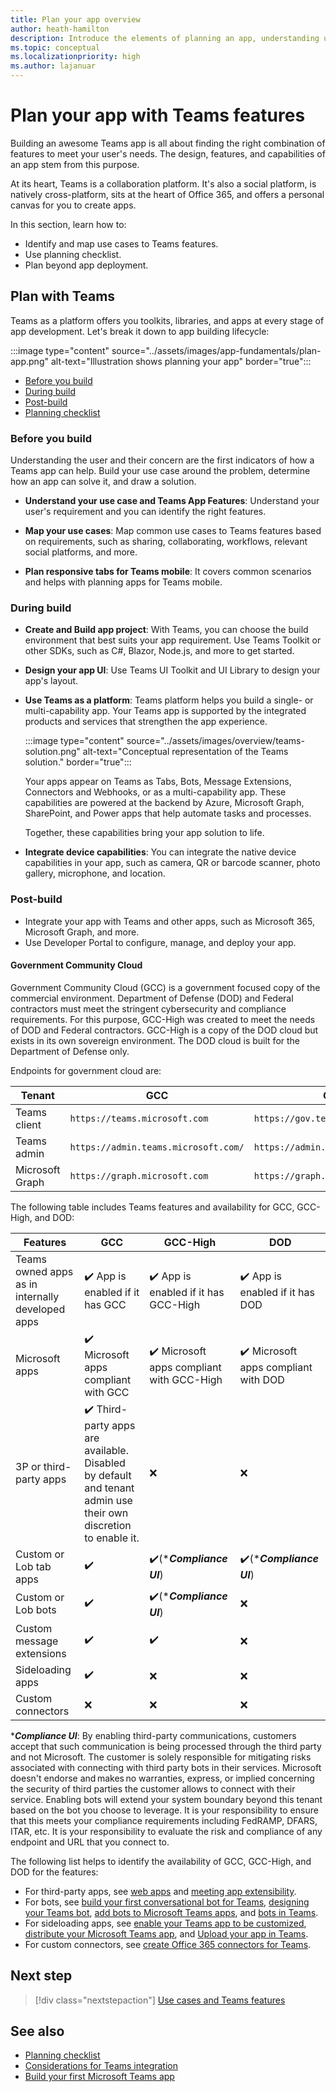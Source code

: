 ```yaml
---
title: Plan your app overview
author: heath-hamilton
description: Introduce the elements of planning an app, understanding use cases, app capabilities, and other Teams features.
ms.topic: conceptual
ms.localizationpriority: high
ms.author: lajanuar
---
```


# Plan your app with Teams features

Building an awesome Teams app is all about finding the right combination of features to meet your user's needs. The design, features, and capabilities of an app stem from this purpose.

At its heart, Teams is a collaboration platform. It's also a social platform, is natively cross-platform, sits at the heart of Office 365, and offers a personal canvas for you to create apps.

In this section, learn how to:

* Identify and map use cases to Teams features.
* Use planning checklist.
* Plan beyond app deployment.

## Plan with Teams

Teams as a platform offers you toolkits, libraries, and apps at every stage of app development. Let's break it down to app building lifecycle:

:::image type="content" source="../assets/images/app-fundamentals/plan-app.png" alt-text="Illustration shows planning your app" border="true":::

* [Before you build](#before-you-build)
* [During build](#during-build)
* [Post-build](#post-build)
* [Planning checklist](../concepts/design/planning-checklist.md)

### Before you build

Understanding the user and their concern are the first indicators of how a Teams app can help. Build your use case around the problem, determine how an app can solve it, and draw a solution.

* **Understand your use case and Teams App Features**: Understand your user's requirement and you can identify the right features.

* **Map your use cases**: Map common use cases to Teams features based on requirements, such as sharing, collaborating, workflows, relevant social platforms, and more.

* **Plan responsive tabs for Teams mobile**: It covers common scenarios and helps with planning apps for Teams mobile.

### During build

* **Create and Build app project**: With Teams, you can choose the build environment that best suits your app requirement. Use Teams Toolkit or other SDKs, such as C#, Blazor, Node.js, and more to get started.

* **Design your app UI**: Use Teams UI Toolkit and UI Library to design your app's layout.

* **Use Teams as a platform**: Teams platform helps you build a single- or multi-capability app. Your Teams app is supported by the integrated products and services that strengthen the app experience.

    :::image type="content" source="../assets/images/overview/teams-solution.png" alt-text="Conceptual representation of the Teams solution." border="true":::

    Your apps appear on Teams as Tabs, Bots, Message Extensions, Connectors and Webhooks, or as a multi-capability app. These capabilities are powered at the backend by Azure, Microsoft Graph, SharePoint, and Power apps that help automate tasks and processes.

    Together, these capabilities bring your app solution to life.

* **Integrate device capabilities**: You can integrate the native device capabilities in your app, such as camera, QR or barcode scanner, photo gallery, microphone, and location.

### Post-build

* Integrate your app with Teams and other apps, such as Microsoft 365, Microsoft Graph, and more.
* Use Developer Portal to configure, manage, and deploy your app.

#### Government Community Cloud

Government Community Cloud (GCC) is a government focused copy of the commercial environment. Department of Defense (DOD) and Federal contractors must meet the stringent cybersecurity and compliance requirements. For this purpose, GCC-High was created to meet the needs of DOD and Federal contractors. GCC-High is a copy of the DOD cloud but exists in its own sovereign environment. The DOD cloud is built for the Department of Defense only.

Endpoints for government cloud are:

| Tenant | GCC | GCC-High | DOD |
|-------------|---------|---|---|
|Teams client|`https://teams.microsoft.com`|`https://gov.teams.microsoft.us/`|`https://dod.teams.microsoft.us/` |
|Teams admin |`https://admin.teams.microsoft.com/`|`https://admin.gov.teams.microsoft.us/`|`https://admin.dod.teams.microsoft.us`|
|Microsoft Graph |`https://graph.microsoft.com`|`https://graph.microsoft.us`|`https://dod-graph.microsoft.us`|

The following table includes Teams features and availability for GCC, GCC-High, and DOD:

| Features   | GCC | GCC-High | DOD |
|-------------|---------|---|---|
| Teams owned apps as in internally developed apps | ✔️ App is enabled if it has GCC | ✔️ App is enabled if it has GCC-High | ✔️ App is enabled if it has DOD |
| Microsoft apps | ✔️ Microsoft apps compliant with GCC | ✔️ Microsoft apps compliant with GCC-High | ✔️ Microsoft apps compliant with DOD |
| 3P or third-party apps | ✔️ Third-party apps are available. Disabled by default and tenant admin use their own discretion to enable it. | ❌ | ❌ |
| Custom or Lob tab apps |  ✔️ | ✔️(****Compliance UI***) | ✔️(****Compliance UI***) |
| Custom or Lob bots | ✔️ | ✔️(****Compliance UI***) | ❌ |
| Custom message extensions | ✔️ | ✔️ | ❌ |
| Sideloading apps | ✔️ | ❌ | ❌ |
| Custom connectors | ❌ | ❌ | ❌ |

****Compliance UI***: By enabling third-party communications, customers accept that such communication is being processed through the third party and not Microsoft. The customer is solely responsible for mitigating risks associated with connecting with third party bots in their services. Microsoft doesn't endorse and makes no warranties, express, or implied concerning the security of third parties the customer allows to connect with their service. Enabling bots will extend your system boundary beyond this tenant based on the bot you choose to leverage. It is your responsibility to ensure that this meets your compliance requirements including FedRAMP, DFARS, ITAR, etc. It is your responsibility to evaluate the risk and compliance of any endpoint and URL that you connect to.

The following list helps to identify the availability of GCC, GCC-High, and DOD for the features:

* For third-party apps, see [web apps](../samples/integrating-web-apps.md) and [meeting app extensibility](../apps-in-teams-meetings/meeting-app-extensibility.md).
* For bots, see [build your first conversational bot for Teams](../get-started/first-app-bot.md), [designing your Teams bot](../bots/design/bots.md), [add bots to Microsoft Teams apps](../resources/bot-v3/bots-overview.md), and [bots in Teams](../bots/what-are-bots.md).
* For sideloading apps, see [enable your Teams app to be customized](../concepts/design/enable-app-customization.md), [distribute your Microsoft Teams app](../concepts/deploy-and-publish/apps-publish-overview.md), and [Upload your app in Teams](../concepts/deploy-and-publish/apps-upload.md).
* For custom connectors, see [create Office 365 connectors for Teams](../webhooks-and-connectors/how-to/connectors-creating.md).

</details>

## Next step

> [!div class="nextstepaction"]
> [Use cases and Teams features](design/understand-use-cases.md)

## See also

* [Planning checklist](../concepts/design/planning-checklist.md)
* [Considerations for Teams integration](../samples/integrating-web-apps.md)
* [Build your first Microsoft Teams app](../build-your-first-app/build-first-app-overview.md)
